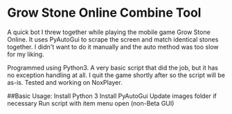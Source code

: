 # Grow Stone Online Combine Tool
A quick bot I threw together while playing the mobile game Grow Stone Online. It uses PyAutoGui to scrape the screen and match identical stones together. I didn't want to do it manually and the auto method was too slow for my liking.

Programmed using Python3. A very basic script that did the job, but it has no exception handling at all. I quit the game shortly after so the script will be as-is. Tested and working on NoxPlayer.

##Basic Usage:
Install Python 3
Install PyAutoGui
Update images folder if necessary
Run script with item menu open (non-Beta GUI)
